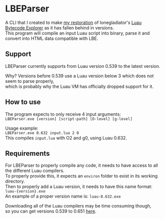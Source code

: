 # LBEParser
A CLI that I created to make [my restoration](https://luau.emk530.net) of lonegladiator's [Luau Bytecode Explorer](https://luau.lonegladiator.dev) as it has fallen behind in versions.<br>
This program will compile an input Luau script into binary, parse it and convert into HTML data compatible with LBE.

## Support
LBEParser currently supports from Luau version 0.539 to the latest version.

Why? Versions before 0.539 use a Luau version below 3 which does not seem to parse properly,<br>
which is probably why the Luau VM has officially dropped support for it.

## How to use
The program expects to only receive 4 input arguments:<br>
`LBEParser.exe [version] [script-path] [O-level] [g-level]`

Usage example:<br>
`LBEParser.exe 0.632 input.lua 2 0`<br>
This compiles `input.lua` with O2 and g0, using Luau 0.632.

## Requirements
For LBEParser to properly compile any code, it needs to have access to all the different Luau compilers.<br>
To properly provide this, it expects an `environ` folder to exist in its working directory.<br>
Then to properly add a Luau version, it needs to have this name format: `luau-{version}.exe`<br>
An example of a proper version name is: `luau-0.632.exe`

Downloading all of the Luau compilers may be time consuming though,<br>
so you can get versions 0.539 to 0.651 [here](https://drive.google.com/file/d/1AXNJW94KSla-wcHS1BDQEFgzyJCE_p4Z/view).
